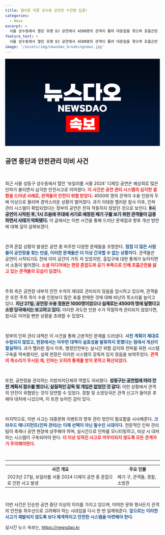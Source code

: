 ```yaml
---
title: 핼러윈 악몽 성수동 공연장 수천명 집결!
categories:
  - News
excerpt: >
  서울 성수동에서 열린 유명 DJ 공연에서 4500명의 관객이 몰려 대혼잡을 겪으며 호흡곤란 등 사고가 발생했다. 주최 측은 최대 수용 인원을 초과했음에도 인파 관리를 소홀히 해 논란이 일고 있다.
feature_text: >
  서울 성수동에서 열린 유명 DJ 공연에서 4500명의 관객이 몰려 대혼잡을 겪으며 호흡곤란 등 사고가 발생했다. 주최 측은 최대 수용 인원을 초과했음에도 인파 관리를 소홀히 해 논란이 일고 있다.
image: '/assets/img/newsdao_breakingnews.jpg'
---
```


<p><img src="/assets/img/newsdao_breakingnews.jpg" alt="ranknews 속보" /></p>

<h2 data-ke-size="size26">공연 중단과 안전관리 미비 사건</h2>

<p data-ke-size="size16">&nbsp;</p>

<p>최근 서울 성동구 성수동에서 열린 '보일러룸 서울 2024' 디제잉 공연은 예상외로 많은 인파가 몰리면서 심각한 안전사고로 이어졌다. <b><span style="color: #ee2323;">이 사건은 공연 관리 시스템의 심각한 결함을 드러낸 사례로, 관객들의 안전이 위협 받았다.</span></b> 4500여 명의 관객이 수용 인원의 두 배 이상으로 몰리며 경악스러운 상황이 벌어졌다. 과거 이태원 핼러윈 참사 이후, 인파 관리 시스템이 확립되었다는 정부의 공언은 전혀 작동하지 않았던 것으로 보인다. <b><span style="background-color: #21538527;">9시 공연이 시작된 후, 1시 즈음에 무대에 서기로 예정된 페기 구를 보기 위한 관객들이 급증하면서 사태가 악화됐다.</span></b> 이 글에서는 이번 사건을 통해 드러난 문제점과 향후 개선 방안에 대해 깊이 살펴보겠다.</p>

<p data-ke-size="size16">&nbsp;</p>

<p>관객 혼잡 상황의 발생은 공연 중 마주한 다양한 문제들을 조명한다. <b><span style="color: #1a5490;">점점 더 많은 사람들이 공연장을 찾는 만큼, 이러한 문제들은 더 이상 간과할 수 없는 상황이다.</span></b> 관객들은 공연이 시작되기도 전에 이미 공간이 가득 차 있었지만, 출입구에 대한 통제가 늦어지면서 소동이 벌어졌다. <b><span style="color: #ee2323;">소셜 미디어에는 현장 혼잡도와 공기 부족으로 인해 호흡곤란을 앓고 있는 관객들의 모습이 담겼다.</span></b></p>

<p data-ke-size="size16">&nbsp;</p>

<p>주최 측은 공연장 내부의 안전 수칙이 제대로 관리되지 않음을 암시하고 있으며, 관객들은 또한 주최 측이 수용 인원보다 많은 표를 판매한 것에 대해 비난의 목소리를 높이고 있다. <b><span style="background-color: #21538527;">지난 27일, 공연장 수용 정원은 1000명이었으나 실제로는 4500여 명에 달했다고 소방 당국에서는 보고하고 있다.</span></b> 이러한 과도한 인원 수가 적절하게 관리되지 않았다면, 참사로 이어질 뻔한 상황을 초래할 수 있었다.</p>

<p data-ke-size="size16">&nbsp;</p>

<p>정부의 인파 관리 대책은 이 사건을 통해 근본적인 문제를 드러냈다. <b><span style="color: #1a5490;">사전 계획이 제대로 수립되지 않았고, 현장에서는 아무런 대책이 실효성을 발휘하지 못했다는 점에서 개선이 절실하다.</span></b> 과거 핼러윈 참사 이후, 행정안전부는 실시간 위험 감지와 전파를 위한 시스템 구축을 약속했지만, 실제 현장은 이러한 시스템이 갖춰져 있지 않음을 보여주었다. <b><span style="color: #ee2323;">관객의 목소리가 무시된 채, 인파는 오히려 통제를 받지 못하고 확산되었다.</span></b></p>

<p data-ke-size="size16">&nbsp;</p>

<p>또한, 공연장을 관리하는 지방자치단체의 역할도 미비했다. <b><span style="background-color: #21538527;">성동구는 공연법에 따라 안전 계획서 접수를 했으나, 실질적인 감독 및 개입은 없었던 것 같다.</span></b> 이런 상황에서 관객의 안전이 위협받는 것이 당연할 수 있었다. 경찰 및 소방당국은 관객 신고가 들어온 후에야 대처에 나섰으며, 이 또한 늦어진 감이 있다.</p>

<p data-ke-size="size16">&nbsp;</p>

<p>마지막으로, 이번 사고는 대중문화 이벤트의 향후 관리 방안이 필요함을 시사해준다. <b><span style="color: #1a5490;">크라우드 매니지먼트(인파 관리)는 이제 선택이 아닌 필수인 시대이다.</span></b> 전문적인 인파 관리 팀이 축제나 공연 현장에 상주해야 하며, 실시간으로 인파를 모니터링하고, 비상 시 대처하는 시스템이 구축되어야 한다. <b><span style="color: #ee2323;">더 이상 잊혀진 사고로 마무리되지 않도록 모든 관계자가 주의해야한다.</span></b></p>

<p data-ke-size="size16">&nbsp;</p>

<hr>

<table style="width:100%">
<tr>
<td style="text-align: center; height: 17px;"><b>사건 개요</b></td>
<td style="text-align: center; height: 17px;"><b>주요 인물</b></td>
</tr>
<tr>
<td>2023년 27일, 보일러룸 서울 2024 디제이 공연 중 혼잡으로 인한 사고 발생</td>
<td>페기 구, 관객들, 경찰, 소방관</td>
</tr>
</table>

<p data-ke-size="size16">&nbsp;</p>

<p>이번 사건은 단순한 공연 중단 이상의 의미를 가지고 있으며, 어떠한 문화 행사든지 관객의 안전을 최우선으로 고려해야 하는 시대임을 다시 한 번 일깨워준다. <b><span style="color: #1a5490;">앞으로는 이러한 사고가 재발되지 않도록 보다 체계적이고 안전한 시스템을 마련해야 한다.</span></b></p>
실시간 뉴스 속보는, <a href="https://newsdao.kr" rel="dofollow">https://newsdao.kr</a>


